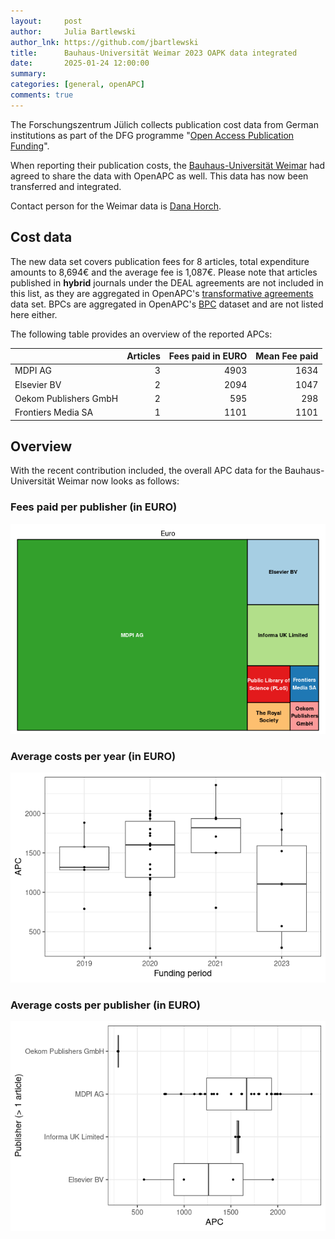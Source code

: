 ```yaml
---
layout:     post
author:     Julia Bartlewski
author_lnk: https://github.com/jbartlewski
title:      Bauhaus-Universität Weimar 2023 OAPK data integrated
date:       2025-01-24 12:00:00
summary:    
categories: [general, openAPC]
comments: true
---
```





The Forschungszentrum Jülich collects publication cost data from German institutions as part of the DFG programme "[Open Access Publication Funding](https://www.fz-juelich.de/en/zb/open-science/open-access/monitoring-dfg-oa-publication-funding)".

When reporting their publication costs, the [Bauhaus-Universität Weimar](https://www.uni-weimar.de/en/university/start/) had agreed to share the data with OpenAPC as well. This data has now been transferred and integrated.

Contact person for the Weimar data is [Dana Horch](<mailto:openaccess@ub.uni-weimar.de>).

## Cost data



The new data set covers publication fees for 8 articles, total expenditure amounts to 8,694€ and the average fee is 1,087€. Please note that articles published in **hybrid** journals under the DEAL agreements are not included in this list, as they are aggregated in OpenAPC's [transformative agreements](https://github.com/OpenAPC/openapc-de/tree/master/data/transformative_agreements) data set. BPCs are aggregated in OpenAPC's [BPC](https://github.com/OpenAPC/openapc-de/blob/master/data/bpc.csv) dataset and are not listed here either.


The following table provides an overview of the reported APCs: 




|                      | Articles| Fees paid in EURO| Mean Fee paid|
|:---------------------|--------:|-----------------:|-------------:|
|MDPI AG               |        3|              4903|          1634|
|Elsevier BV           |        2|              2094|          1047|
|Oekom Publishers GmbH |        2|               595|           298|
|Frontiers Media SA    |        1|              1101|          1101|



## Overview

With the recent contribution included, the overall APC data for the Bauhaus-Universität Weimar now looks as follows:

### Fees paid per publisher (in EURO)

![plot of chunk tree_weimar_2025_01_24_full](/figure/tree_weimar_2025_01_24_full-1.png)

###  Average costs per year (in EURO)

![plot of chunk box_weimar_2025_01_24_year_full](/figure/box_weimar_2025_01_24_year_full-1.png)

###  Average costs per publisher (in EURO)

![plot of chunk box_weimar_2025_01_24_publisher_full](/figure/box_weimar_2025_01_24_publisher_full-1.png)
